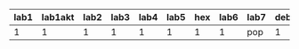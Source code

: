 | lab1 | lab1akt | lab2 | lab3 | lab4 | lab5 | hex | lab6 | lab7 | debug7 |
|------|---------|------|------|------|------|-----|------|------|--------|
|    1 |       1 |    1 |    1 |    1 |    1 |   1 |    1 | pop  |      1 |
